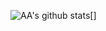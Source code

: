 ![AA's github stats](https://github-readme-stats-umber.vercel.app/api?username=adoesgit&show_icons=true)[]
